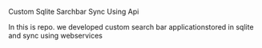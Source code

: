 Custom Sqlite Sarchbar Sync Using Api

In this is repo. we developed custom search bar applicationstored in sqlite and sync using webservices


